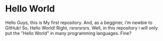# Hello World

Hello Guys, this is My first repository. And, as a begginer, i'm newbie to GitHub!
So, Hello World! Right, rsrsrsrsrs. Well, in this repository i will only put the "Hello World" in many programming languages. Fine?
